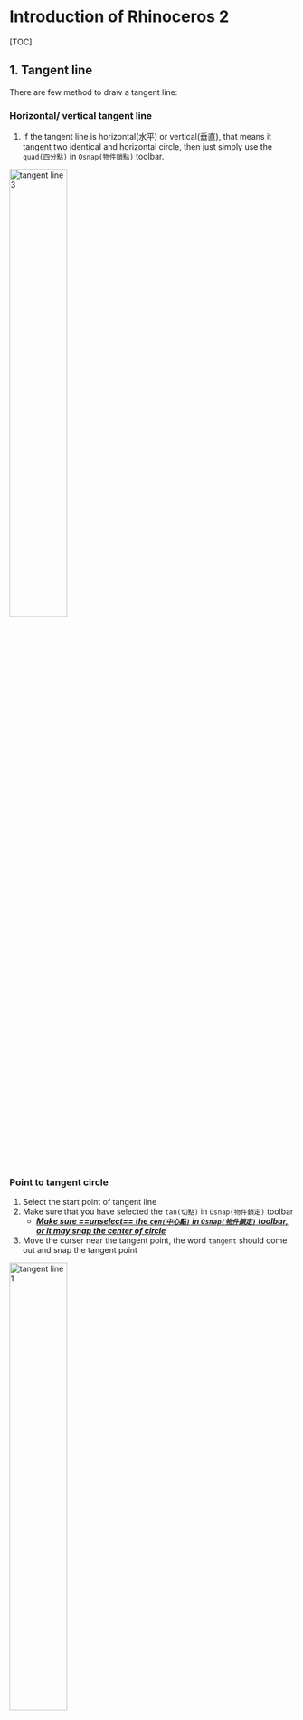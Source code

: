# Introduction of Rhinoceros 2

[TOC]

## 1. Tangent line

There are few method to draw a tangent line:

### Horizontal/ vertical tangent line

1. If the tangent line is horizontal(水平) or vertical(垂直), that means it tangent two identical and horizontal circle, then just simply use the `quad(四分點)` in `Osnap(物件鎖點)` toolbar.

<img src="tangent line 3.gif" alt="tangent line 3" style="width:45%;" />

### Point to tangent circle

1. Select the start point of tangent line
2. Make sure that you have selected the `tan(切點)` in `Osnap(物件鎖定)` toolbar
	- ***<u>Make sure ==unselect== the `cen(中心點)` in  `Osnap(物件鎖定)` toolbar, or it may snap the center of circle</u>***
3. Move the curser near the tangent point, the word `tangent` should come out and snap the tangent point

<img src="tangent line 1.gif" alt="tangent line 1" style="width:45%;" />

### Circle to circle tangent line

1. ***<u>Make sure ==unselect== the `cen(中心點)` in  `Osnap(物件鎖定)` toolbar, or it may snap the center of circle</u>***
2. Type command `line` then press `ENTER`
3. Then press `T` and press `ENTER` OR select `tangent(與曲線正切)`
4. Move your mouse curser near one of the circle, it should snap a white color tangent line, click the mouse left click
5. Then move the mouse curser near another circle, there are 2 types tangent line, inner tangent line and outer tangent line, move your mouse curser to define it

<img src="tangent line 2.gif" alt="tangent line 2" style="width:45%;" />

## 2. Offset

1. Type `offset` in the command line
2. Select the object that you want to offset, press `spacebar`, `ENTER` or `mouse right click` to confirm
3. Select `Distance(距離) ` to define the offset distance
4. Click mouse left click to define the direction and confirm

- ***You can use offset to offset line, circle, rectangle and any enclosed (use command `join`) shape***

- ***`Offset `is useful to locate the objects***

<img src="offset 1.gif" alt="offset 1" style="width:45%;" />

1. `offset` also work in both(兩側) mode, it is useful when you need to offset both side simultaneously.

<img src="offset 2.gif" alt="offset 2" style="width:45%;" />

## 3. Mirror

1. Type command `mirror`
2. Select the object that you want to mirror, then press `spacebar`, `ENTER` or `mouse right click` to confirm
3. Select the start and end point of mirror line
4. *If you want to mirror and copy the objects, select the `copy` command before select the mirror line*

<img src="mirror.gif" alt="mirror" style="width:45%;" />

## 4. Fillet

If you want to fillet(建立圓角) two object

1. Type command `fillet` in command line
2. Select `radian(半徑)` OR type `R` and then press `ENTER`
3. Enter the radian that you want to fillet, then press `ENTER`
4. Select the first and second objects

<img src="fillet.gif" alt="fillet" style="width:45%;" />

1. Fillet also work between two circle

<img src="fillet 2.gif" alt="fillet 2" style="width:45%;" />

1. Fillet also work between circle and line.

<img src="fillet 3.gif" alt="fillet 3" style="width:45%;" />

## Exercise

1 ~ 3:

<img src="image-20220308201351801.png" style="width:45%;" /><img src="image-20220308204627751.png" alt="image-20220308204627751" style="width:45%;" />

<img src="image-20220308205155202.png" alt="image-20220308205155202" style="width:45%;" />



4 ~ 7:

<img src="image-20220309110038369.png" alt="image-20220309110038369" style="width:45%;" /><img src="image-20220309102033227.png" alt="image-20220309102033227" style="width:45%;" />

<img src="image-20220310181405580.png" alt="image-20220310181405580" style="width:45%;" /><img src="image-20220311122325621.png" alt="image-20220311122325621" style="width:45%;" />



8 ~ 11:

<img src="image-20220308193820988.png" style="width:45%;" /><img src="image-20220309105129862.png" alt="image-20220309105129862" style="width:45%;" />

<img src="image-20220309182914898.png" alt="image-20220309105129862" style="width:45%;" /><img src="image-20220310122246576.png" alt="image-20220310122246576" style="width:45%;" />



12 ~ 15:

<img src="image-20220308202144504.png" style="width:45%;" /><img src="image-20220308202439082.png" style="width:45%;" />

<img src="image-20220308203714210.png" alt="image-20220308203714210" style="width:45%;" /><img src="image-20220310124055307.png" alt="image-20220310124055307" style="width:45%;" />

##ANSWER:



1. <div style = "border: 3px solid #ccc;text-align: center;"><img src="EX1_1.gif" alt="EX1_1" style="width:45%;" /><img src="EX1_2.gif" alt="EX1_2" style="width:45%;" />
<img src="EX1_3.gif" alt="EX1_3" style="width:45%;" /><img src="EX1_4.gif" alt="EX1_4" style="width:45%;" /></div>

2. <div style = "border: 3px solid #ccc;text-align: center;"><img src="EX2.gif" alt="EX2" style="width:45%;" /></div>

3. <div style = "border: 3px solid #ccc;text-align: center;"><img src="EX3.gif" alt="EX3" style="width:45%;" /></div>
4. 自己做

5. <div style = "border: 3px solid #ccc;text-align: center;"><img src="EX5.gif" alt="EX5" style="width:45%;" /></div>
6. <div style = "border: 3px solid #ccc;text-align: center;"><img src="EX6.gif" alt="EX6" style="width:45%;" /></div>
7. 自己做
8. 自己做
9. <div style = "border: 3px solid #ccc;text-align: center;"><img src="EX9.gif" alt="EX9" style="width:45%;" /></div>